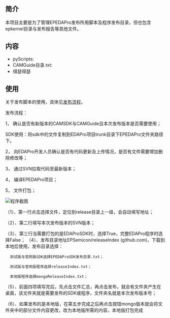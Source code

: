 
## 简介
本项目主要是为了管理EPEDAPro发布所用脚本及程序发布目录，但也包含epkernel目录与发布报告等其他文件。
## 内容
- pyScripts:
- CAMGuide目录.txt:
- 得瑟得瑟
## 使用
关于发布脚本的使用，具体见[发布流程](https://github.com/wlawlawlawla/releaseIndex/blob/main/%E5%8F%91%E5%B8%83%E6%B5%81%E7%A8%8B.docx)。

发布流程：

1， 确认是否有新版本的CAMSDK与CAMGuide且本次发布版本是否需要使用；

SDK使用：将sdk中的文件复制到EDAPro项目trunk目录下EPEDAPro文件夹路径下。

2， 向EDAPro开发人员确认是否有代码更新及上传情况，是否有文件需要增加删除修改等；

3， 通过SVN拉取代码至最新版本；

4， 编译EPEDAPro项目；

5， 文件打包；

![程序截图](https://github.com/wlawlawlawla/releaseIndex/blob/main/pyScripts/%E5%8F%91%E5%B8%83%E7%A8%8B%E5%BA%8F.png)

（1）、第一行点击选择文件，定位到release目录上一级，会自动填写地址；

（2）、第二行填写本次发布版本的SVN版本；

（3）、第三行当需要打包的是EDAProSDK时，选择True，完整EDAPro程序时选择False； （4）、发布目录地址EPSemicon/releaseIndex (github.com)，下载到本地后使用，发布目录选择：

      测试版与官网版SDK选择EPEDAProSDK发布目录.txt；

      测试版与官网版程序选择releaseIndex.txt；

      本地版程序选择mongoReleaseIndex.txt；

（5）、前面四项填写完后，先点击文件汇总，再点击发布，就会有文件夹产生在桌面，该文件夹就是需要发布的SDK或程序，文件夹名就是本次发布版本号；

（6）、如果发布的是本地版，在第五步完成之后再点击按钮mongo版本就会将文件夹中的部分文件内容更改，改为本地版所需的内容，本地版打包完成
